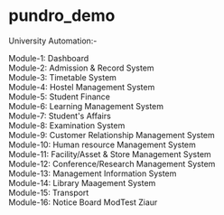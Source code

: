 # pundro_demo
University Automation:-

Module-1: Dashboard <br/>
Module-2: Admission & Record System <br/>
Module-3: Timetable System <br/>
Module-4: Hostel Management System <br/>
Module-5: Student Finance <br/>
Module-6: Learning Management System <br/>
Module-7: Student's Affairs <br/>
Module-8: Examination System <br/>
Module-9: Customer Relationship Management System <br/>
Module-10: Human resource Management System <br/>
Module-11: Facility/Asset & Store Management System <br/>
Module-12: Conference/Research Management System <br/>
Module-13: Management Information System <br/>
Module-14: Library Maagement System <br/>
Module-15: Transport <br/>
Module-16: Notice Board
ModTest Ziaur 